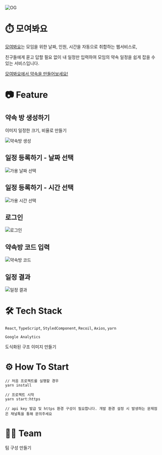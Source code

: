 ![OG](https://github.com/mju-likelion/inception/assets/63037629/829282ce-7bba-45bf-8660-4a9a2cf18549)

# ⏱️ 모여봐요

[모여봐요](https://gatherplz.com/)는 모임을 위한 날짜, 인원, 시간을 자동으로 취합하는 웹서비스로,

친구들에게 묻고 답할 필요 없이 내 일정만 입력하여 모임의 약속 일정을 쉽게 잡을 수 있는 서비스입니다.

[모여봐요에서 약속을 만들어보세요!](https://gatherplz.com/)

# 📷 Feature

## 약속 방 생성하기

이미지 일정한 크기, 비율로 만들기

![약속방 생성](https://github.com/mju-likelion/inception/assets/63037629/bea7d6f1-c5b7-45f2-89b0-7ef1a9f0e5bc)

## 일정 등록하기 - 날짜 선택

![가용 날짜 선택](https://github.com/mju-likelion/inception/assets/63037629/9dafbdd6-3265-4fa9-9f9f-6a5fc00885af)


## 일정 등록하기 - 시간 선택

![가용 시간 선택](https://github.com/mju-likelion/inception/assets/63037629/c557ab9a-e96e-4ab1-88f7-49f8266eaf1c)

## 로그인

![로그인](https://github.com/mju-likelion/inception/assets/63037629/e68b6c55-1930-42f9-b359-6641597ace33)

## 약속방 코드 입력

![약속방 코드](https://github.com/mju-likelion/inception/assets/63037629/3ba3d64b-0ba8-4c69-897f-1eabb85efe1f)

## 일정 결과

![일정 결과](https://github.com/mju-likelion/inception/assets/63037629/7e332dc5-b8a7-4db8-8025-d36929aed01a)


# 🛠️ Tech Stack

`React`, `TypeScript`, `StyledComponent`, `Recoil`, `Axios`, `yarn`

`Google Analytics`

도식화된 구조 이미지 만들기

# ⚙️ How To Start

```shell
// 처음 프로젝트를 실행할 경우
yarn install

// 프로젝트 시작
yarn start:https

// api key 발급 및 https 환경 구성이 필요합니다. 개발 환경 설정 시 발생하는 문제점은 채널톡을 통해 문의주세요
```

# 👩‍💻 Team
팀 구성 만들기

